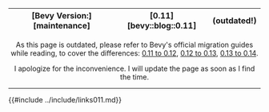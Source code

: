 |[Bevy Version:][maintenance]|[0.11][bevy::blog::0.11]|(outdated!)|
|---|---|---|

<p style="text-align: center;">
As this page is outdated, please refer to Bevy's official migration guides while reading,
to cover the differences:
<a href="https://bevyengine.org/learn/migration-guides/0-11-to-0-12/">0.11 to 0.12</a>,
<a href="https://bevyengine.org/learn/migration-guides/0-12-to-0-13/">0.12 to 0.13</a>,
<a href="https://bevyengine.org/learn/migration-guides/0-13-to-0-14/">0.13 to 0.14</a>.
</p>
<p style="text-align: center;">
I apologize for the inconvenience. I will update the page as soon as I find the time.
</p>

---

{{#include ../include/links011.md}}
